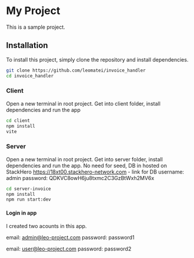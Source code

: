 # My Project

This is a sample project.

## Installation

To install this project, simply clone the repository and install dependencies.

```bash
git clone https://github.com/leomatei/invoice_handler
cd invoice_handler
```

### Client

Open a new terminal in root project.
Get into client folder, install dependencies and run the app

```bash
cd client
npm install
vite
```

### Server

Open a new terminal in root project.
Get into server folder, install dependencies and run the app. No need for seed, DB in hosted on StackHero
https://18xt00.stackhero-network.com - link for DB
username: admin
password: QDKVC8owH6ju8txmc2C3GzBtWxh2MV6x

```bash
cd server-invoice
npm install
npm run start:dev
```

#### Login in app

I created two acounts in this app.

email: admin@leo-project.com
password: password1

email: user@leo-project.com
password: password2
